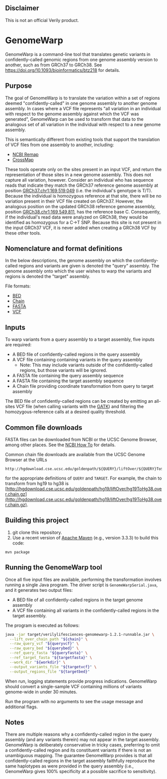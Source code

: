 ## Disclaimer

This is not an official Verily product.

# GenomeWarp

GenomeWarp is a command-line tool that translates genetic variants in
confidently-called genomic regions from one genome assembly version to another,
such as from GRCh37 to GRCh38. See https://doi.org/10.1093/bioinformatics/btz218
for details.

## Purpose

The goal of GenomeWarp is to translate the variation within a set of regions
deemed "confidently-called" in one genome assembly to another genome assembly.
In cases where a VCF file represents "all variation in an individual with
respect to the genome assembly against which the VCF was generated", GenomeWarp
can be used to transform that data to the analogous set of all variation in the
individual with respect to a new genome assembly.

This is semantically different from existing tools that support the translation
of VCF files from one assembly to another, including:

*   [NCBI Remap](http://www.ncbi.nlm.nih.gov/genome/tools/remap)
*   [CrossMap](http://crossmap.sourceforge.net/)

These tools operate only on the sites present in an input VCF, and return the
representation of those sites in a new genome assembly. This does not capture
all variation, however. Consider an individual who has sequence reads that
indicate they match the GRCh37 reference genome assembly at position
[GRCh37.chr1:169,519,049](http://genome.ucsc.edu/cgi-bin/hgTracks?db=hg19&position=chr1%3A169519049-169519049)
(i.e. the individual's genotype is T/T). Because the individual is homozygous
reference at that site, there will be no variation present in their VCF file
created on GRCh37. However, the analogous position on the updated GRCh38
reference genome assembly, position
[GRCh38.chr1:169,549,811](http://genome.ucsc.edu/cgi-bin/hgTracks?db=hg38&position=chr1%3A169549811-169549811),
has the reference base C. Consequently, if the individual's read data were
analyzed on GRCh38, they would be identified as homozygous for a C->T SNP.
Because this site is not present in the input GRCh37 VCF, it is never added
when creating a GRCh38 VCF by these other tools.

## Nomenclature and format definitions

In the below descriptions, the genome assembly on which the confidently-called
regions and variants are given is denoted the "query" assembly. The genome
assembly onto which the user wishes to warp the variants and regions is denoted
the "target" assembly.

File formats:

*   [BED](https://genome.ucsc.edu/FAQ/FAQformat.html#format1)
*   [Chain](https://genome.ucsc.edu/goldenPath/help/chain.html)
*   [FASTA](https://en.wikipedia.org/wiki/FASTA_format)
*   [VCF](https://samtools.github.io/hts-specs/VCFv4.3.pdf)

## Inputs

To warp variants from a query assembly to a target assembly, five inputs are
required:

*   A BED file of confidently-called regions in the query assembly
*   A VCF file containing containing variants in the query assembly
    *   Note: This may include variants outside of the confidently-called
        regions, but those variants will be ignored.
*   A FASTA file containing the query assembly sequence
*   A FASTA file containing the target assembly sequence
*   A Chain file providing coordinate transformation from query to target
    assembly

The BED file of confidently-called regions can be created by emitting an
all-sites VCF file (when calling variants with the
[GATK](https://software.broadinstitute.org/gatk/)) and filtering the
homozygous-reference calls at a desired quality threshold.

## Common file downloads
FASTA files can be downloaded from NCBI or the UCSC Genome Browser, among other
places. See the [NCBI How
To](http://www.ncbi.nlm.nih.gov/guide/howto/dwn-genome/) for details.

Common chain file downloads are available from the UCSC Genome Browser at the
URLs

```
http://hgdownload.cse.ucsc.edu/goldenpath/${QUERY}/liftOver/${QUERY}To${TARGET^}.over.chain.gz
```

for the appropriate definitions of `QUERY` and `TARGET`. For example, the chain
to transform from hg19 to hg38 is
[http://hgdownload.cse.ucsc.edu/goldenpath/hg19/liftOver/hg19ToHg38.over.chain.gz](http://hgdownload.cse.ucsc.edu/goldenpath/hg19/liftOver/hg19ToHg38.over.chain.gz).

## Building this project

1. git clone this repository.
1. Use a recent version of [Apache Maven](http://maven.apache.org/download.cgi)
(e.g., version 3.3.3) to build this code:

```
mvn package
```

## Running the GenomeWarp tool

Once all five input files are available, performing the transformation involves
running a single Java program. The driver script is `GenomeWarpSerial.java`, and
it generates two output files:

* A BED file of all confidently-called regions in the target genome assembly
* A VCF file containing all variants in the confidently-called regions in the
  target assembly.

The program is executed as follows:

```bash
java -jar target/verilylifesciences-genomewarp-1.2.1-runnable.jar \
  --lift_over_chain_path "${chain}" \
  --raw_query_vcf "${queryvcf}" \
  --raw_query_bed "${querybed}" \
  --ref_query_fasta "${queryfasta}" \
  --ref_target_fasta "${targetfasta}" \
  --work_dir "${workdir}" \
  --output_variants_file "${targetvcf}" \
  --output_regions_file "${targetbed}"
```

When run, logging statements provide progress indications. GenomeWarp should
convert a single-sample VCF containing millions of variants genome-wide in under
30 minutes.

Run the program with no arguments to see the usage message and additional flags.

## Notes
There are multiple reasons why a confidently-called region in the query assembly
(and any variants therein) may not appear in the target assembly. GenomeWarp is
deliberately conservative in tricky cases, preferring to omit a
confidently-called region and its constituent variants if there is not an
unambiguous mapping. The guarantee GenomeWarp provides is that all
confidently-called regions in the target assembly faithfully reproduce the same
haplotypes as were provided in the query assembly (i.e., GenomeWarp gives 100%
specificity at a possible sacrifice to sensitivity).
